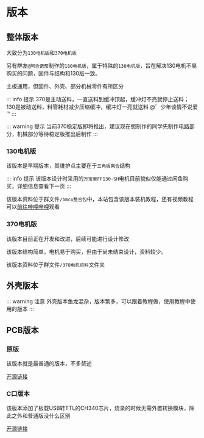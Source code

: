 # 版本

## 整体版本

大致分为`130电机版`和`370电机版`

另有群友`@阿合诺茄`制作的`180电机版`，属于特殊的`130电机版`，旨在解决130电机不易购买的问题，固件与结构和130版一致。

主板通用，但固件、外壳、部分机械零件有所区分

::: info 提示
370是主动送料，一直送料到缓冲顶起，缓冲灯不亮就停止送料；
130是被动送料，料管耗材减少压缩缓冲，缓冲灯一亮就送料
@゛少年谈情不说爱℡
:::

::: warning 提示
当前370稳定版即将推出，建议现在想制作的同学先制作电路部分，机械部分等待稳定版推出后制作
:::

### 130电机版

该版本是早期版本，其维护点主要在于`三角板离合`结构

::: info 提示
该版本设计时采用的`万宝至FF130-SH`电机目前貌似仅能通过闲鱼购买，详细信息查看下一页
:::

该版本资料位于群文件`/bmcu整合包`中，本站包含该版本装机教程，还有视频教程可以[前往哔哩哔哩](https://www.bilibili.com/video/BV1PuPCehEP3)观看

### 370电机版

该版本目前正在开发和改进，后续可能进行设计修改

该版本结构简单，电机易于购买，但由于尚未结束设计，资料较少。

该版本资料位于群文件`/370电机资料`文件夹

## 外壳版本

::: warning 注意
外壳版本鱼龙混杂，版本繁多，可以跟着教程做，使用教程中使用的版本
:::

## PCB版本

### 原版

该版本就是最普通的版本，不多赘述

[开源链接](https://oshwhub.com/bamboo-shoot-xmcu-pcb-team/bmcu)

### C口版本

该版本添加了板载USB转TTL的CH340芯片，烧录的时候无需外置转换模块，除此之外和普通版没什么区别

[开源链接](https://oshwhub.com/bilibili233/bmcu0000)


